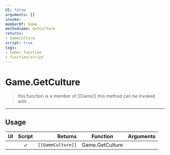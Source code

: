 ```yaml
---
UI: false
arguments: []
invoke: .
memberOf: Game
methodname: GetCulture
returns:
- GameCulture
script: true
tags:
- Game/_function
- function/script
---
```

# Game.GetCulture
> this function is a member of [[Game]]
> this method can be invoked with `.`
-----
## Usage
|  UI | Script | Returns | Function | Arguments |
|:---:|:------:|-------:|:--------:|:---------|
| |✓|<code>[[GameCulture]]<code/>|Game.GetCulture||
